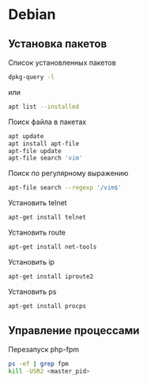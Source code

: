 # Debian

## Установка пакетов 

Список установленных пакетов
```bash
dpkg-query -l
```

или

```bash
apt list --installed
```

Поиск файла в пакетах

```bash
apt update
apt install apt-file
apt-file update
apt-file search 'vim'
```

Поиск по регулярному выражению

```bash
apt-file search --regexp '/vim$'
```

Установить telnet
```bash
apt-get install telnet
```

Установить route
```bash
apt-get install net-tools
```

Установить ip
```bash
apt-get install iproute2
```

Установить ps
```bash
apt-get install procps
```

## Управление процессами

Перезапуск php-fpm
```bash
ps -ef | grep fpm
kill -USR2 <master_pid>
```


